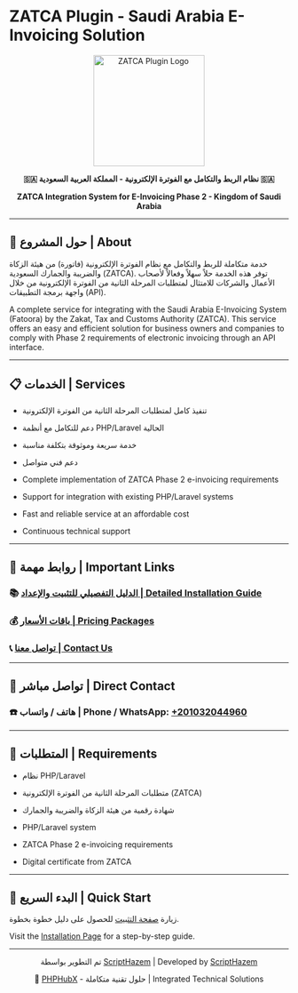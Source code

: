# ZATCA Plugin - Saudi Arabia E-Invoicing Solution
<p align="center">
  <img src="https://phphubx.com/ZATCA-logo.jpg" alt="ZATCA Plugin Logo" width="200"/>
</p>
<p align="center">
  <b>🇸🇦 نظام الربط والتكامل مع الفوترة الإلكترونية - المملكة العربية السعودية 🇸🇦</b>
</p>
<p align="center">
  <b>ZATCA Integration System for E-Invoicing Phase 2 - Kingdom of Saudi Arabia</b>
</p>

---

## 🌟 حول المشروع | About
خدمة متكاملة للربط والتكامل مع نظام الفوترة الإلكترونية (فاتورة) من هيئة الزكاة والضريبة والجمارك السعودية (ZATCA). توفر هذه الخدمة حلاً سهلاً وفعالاً لأصحاب الأعمال والشركات للامتثال لمتطلبات المرحلة الثانية من الفوترة الإلكترونية من خلال واجهة برمجة التطبيقات (API).

A complete service for integrating with the Saudi Arabia E-Invoicing System (Fatoora) by the Zakat, Tax and Customs Authority (ZATCA). This service offers an easy and efficient solution for business owners and companies to comply with Phase 2 requirements of electronic invoicing through an API interface.

---

## 📋 الخدمات | Services
- تنفيذ كامل لمتطلبات المرحلة الثانية من الفوترة الإلكترونية
- دعم للتكامل مع أنظمة PHP/Laravel الحالية
- خدمة سريعة وموثوقة بتكلفة مناسبة
- دعم فني متواصل

- Complete implementation of ZATCA Phase 2 e-invoicing requirements
- Support for integration with existing PHP/Laravel systems
- Fast and reliable service at an affordable cost
- Continuous technical support

---

## 🔗 روابط مهمة | Important Links
### 📚 [الدليل التفصيلي للتثبيت والإعداد | Detailed Installation Guide](https://phphubx.com/zatca/installation)
### 💰 [باقات الأسعار | Pricing Packages](https://phphubx.com/zatca/pricing)
### 📞 [تواصل معنا | Contact Us](https://phphubx.com/zatca/contact)

---

## 📱 تواصل مباشر | Direct Contact
### ☎️ هاتف / واتساب | Phone / WhatsApp: [+201032044960](https://wa.me/201032044960)

---

## 🔧 المتطلبات | Requirements
- نظام PHP/Laravel
- متطلبات المرحلة الثانية من الفوترة الإلكترونية (ZATCA)
- شهادة رقمية من هيئة الزكاة والضريبة والجمارك

- PHP/Laravel system
- ZATCA Phase 2 e-invoicing requirements
- Digital certificate from ZATCA

---

## 🚀 البدء السريع | Quick Start
زيارة [صفحة التثبيت](https://phphubx.com/zatca/installation) للحصول على دليل خطوة بخطوة.

Visit the [Installation Page](https://phphubx.com/zatca/installation) for a step-by-step guide.

---

<p align="center">
  تم التطوير بواسطة <a href="https://www.facebook.com/ScriptHazem/?locale=ar_AR">ScriptHazem</a> | Developed by <a href="https://www.facebook.com/ScriptHazem/?locale=ar_AR">ScriptHazem</a>
</p>
<p align="center">
  🏢 <a href="https://phphubx.com">PHPHubX</a> - حلول تقنية متكاملة | Integrated Technical Solutions
</p>

<!-- الكلمات الدلالية | SEO Keywords -->
<!-- 
الربط مع هيئة الزكاة والدخل, الربط مع هيئة الزكاة والدخل المرحلة الثانية, المرحلة الثانية الربط والتكامل من الفوترة الإلكترونية, 
موعد ربط الفاتورة الالكترونية, ربط فاتورة, الربط مع هيئة الزكاة, zatca api, ZATCA, Fatoora, Saudi Arabia, e-invoicing, Laravel, 
PHP, tax invoice, Saudi e-invoice, ZATCA integration, electronic invoice, Saudi tax system, e-invoicing compliance
-->
